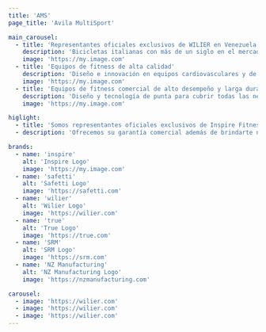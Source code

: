 ```yaml
---
title: 'AMS'
page_title: 'Avila MultiSport'

main_carousel:
  - title: 'Representantes oficiales exclusivos de WILIER en Venezuela'
    description: 'Bicicletas italianas con más de un siglo en el mercado.  Diseñadas para el alto desempeño. La herramienta perfecta para crear experiencias inolvidables.'
    image: 'https://my.image.com'
  - title: 'Equipos de fitness de alta calidad'
    description: 'Diseño e innovación en equipos cardiovasculares y de fuerza para aumentar tu rendimiento deportivo.'
    image: 'https://my.image.com'
  - title: 'Equipos de fitness comercial de alto desempeño y larga duración.'
    description: 'Diseño y tecnología de punta para cubrir todas las necesidades de entrenamiento maximizando el espacio.'
    image: 'https://my.image.com'

higlight:
  - title: 'Somos representantes oficiales exclusivos de Inspire Fitness y  distribuidores oficiales de equipos True'
  - description: 'Ofrecemos su garantía comercial además de brindarte nuestra asesoría para la compra de los equipos así como el servicio post-venta que te mereces. Tenemos a tu disposición una amplia selección de los mejores equipos.'

brands:
  - name: 'inspire'
    alt: 'Inspire Logo'
    image: 'https://my.image.com'
  - name: 'safetti'
    alt: 'Safetti Logo'
    image: 'https://safetti.com'
  - name: 'wilier'
    alt: 'Wilier Logo'
    image: 'https://wilier.com'
  - name: 'true'
    alt: 'True Logo'
    image: 'https://true.com'
  - name: 'SRM'
    alt: 'SRM Logo'
    image: 'https://srm.com'
  - name: 'NZ Manufacturing'
    alt: 'NZ Manufacturing Logo'
    image: 'https://nzmanufacturing.com'

carousel: 
  - image: 'https://wilier.com'
  - image: 'https://wilier.com'
  - image: 'https://wilier.com'
---
```

